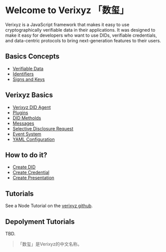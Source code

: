 # Welcome to Verixyz 「数玺」

Verixyz is a JavaScript framework that makes it easy to use cryptographically verifiable data in their applications. It was designed to make it easy for developers who want to use DIDs, verifiable credentials, and data-centric protocols to bring next-generation features to their users.

## Basics Concepts
- [Verifiable Data](./docs/verifiabledata.md)
- [Identifiers](./docs/identifiers.md)
- [Signs and Keys](./docs/sign-keys.md)

## Verixyz Basics
- [Verixyz DID Agent](./docs/didagent.md)
- [Plugins](./docs/plugins.md)
- [DID Metholds](./docs/didmetholds.md)
- [Messages](./docs/messages.md)
- [Selective Disclosure Request](./docs/sdr.md)
- [Event System](./docs/eventsystems.md)
- [YAML Configuration](./docs/yamlconfig.md)

## How to do it?
- [Create DID](./docs/identifiers.md)
- [Create Credential](./docs/credentials.md)
- [Create Presentation](./docs/presentation.md)



## Tutorials
See a Node Tutorial on the [verixyz github](https://github.com/verixyz/tutorials).
## Depolyment Tutorials
TBD.

> 「数玺」是Verixyz的中文名称。






